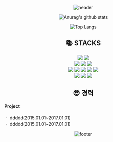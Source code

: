 <div align=center>
  
  ![header](https://capsule-render.vercel.app/api?type=wave&color=gradient&height=300&section=footer&text=Hi%20there%20👋&fontSize=90&section=footer)

  ![Anurag's github stats](https://github-readme-stats.vercel.app/api?username=kaero313&show_icons=true&theme=radical)
  
  [![Top Langs](https://github-readme-stats.vercel.app/api/top-langs/?username=kaero313&layout=compact&theme=dracula)](https://github.com/kaero313)

  <div align=center><h2>📚 STACKS</h2></div>
    <img src="https://img.shields.io/badge/JAVA-007396?style=for-the-badge&logo=java&logoColor=white">
    <img src="https://img.shields.io/badge/Spring-6DB33F?style=for-the-badge&logo=Spring&logoColor=white">
    <br>
    <img src="https://img.shields.io/badge/oracle-F80000?style=for-the-badge&logo=oracle&logoColor=white">
    <img src="https://img.shields.io/badge/mysql-4479A1?style=for-the-badge&logo=mysql&logoColor=white">
    <img src="https://img.shields.io/badge/mariaDB-003545?style=for-the-badge&logo=mariaDB&logoColor=white">
    <br>
    <img src="https://img.shields.io/badge/javascript-F7DF1E?style=for-the-badge&logo=javascript&logoColor=black">
    <img src="https://img.shields.io/badge/jquery-0769AD?style=for-the-badge&logo=jquery&logoColor=white">
    <img src="https://img.shields.io/badge/html-E34F26?style=for-the-badge&logo=html5&logoColor=white">
    <img src="https://img.shields.io/badge/css-1572B6?style=for-the-badge&logo=css3&logoColor=white">
    <img src="https://img.shields.io/badge/bootstrap-7952B3?style=for-the-badge&logo=bootstrap&logoColor=white">
    <br>
    <img src="https://img.shields.io/badge/github-181717?style=for-the-badge&logo=github&logoColor=white">
    <img src="https://img.shields.io/badge/linux-FCC624?style=for-the-badge&logo=linux&logoColor=black">
    <img src="https://img.shields.io/badge/apache tomcat-F8DC75?style=for-the-badge&logo=apachetomcat&logoColor=white">
  
  <div align=center><h2>😎 경력</h2></div>
  <div align=left>
    <h4>Project</h4>  
    ㆍ ddddd(2015.01.01~2017.01.01) <br>
    ㆍ ddddd(2015.01.01~2017.01.01)


    
  </div>
    
  ![footer](https://capsule-render.vercel.app/api?type=wave&color=gradient&height=150&section=footer&fontSize=90)

</div>
